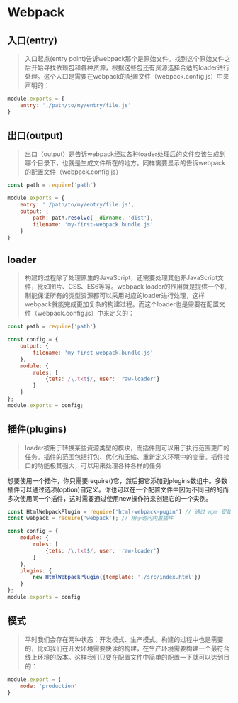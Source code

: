 # Webpack

## 入口(entry)

> 入口起点(entry point)告诉webpack那个是原始文件。找到这个原始文件之后开始寻找依赖包和各种资源，根据这些包还有资源选择合适的loader进行处理。这个入口是需要在webpack的配置文件（webpack.config.js）中来声明的：

```js
module.exports = {
    entry: './path/to/my/entry/file.js'
}
```



## 出口(output)

> 出口（output）是告诉webpack经过各种loader处理后的文件应该生成到哪个目录下，也就是生成文件所在的地方。同样需要显示的告诉webpack的配置文件（webpack.config.js）

```javascript
const path = require('path')

module.exports = {
    entry: './path/to/my/entry/file.js',
    output: {
        path: path.resolve(__dirname, 'dist'),
        filename: 'my-first-webpack.bundle.js'
    }
}
```



## loader

> 构建的过程除了处理原生的JavaScript，还需要处理其他非JavaScript文件，比如图片、CSS、ES6等等。webpack loader的作用就是提供一个机制能保证所有的类型资源都可以采用对应的loader进行处理，这样webpack就能完成更加复杂的构建过程。而这个loader也是需要在配置文件（webpack.config.js）中来定义的：

```js
const path = require('path')

const config = {
    output: {
        filename: 'my-first-webpack.bundle.js'
    },
    module: {
        rules: [
            {tets: /\.txt$/, user: 'raw-loader'}
        ]
    }
};
module.exports = config;
```



## 插件(plugins)

> loader被用于转换某些资源类型的模块，而插件则可以用于执行范围更广的任务。插件的范围包括打包、优化和压缩、重新定义环境中的变量。插件接口的功能极其强大，可以用来处理各种各样的任务

想要使用一个插件，你只需要require()它，然后把它添加到plugins数组中。多数插件可以通过选项(option)自定义。你也可以在一个配置文件中因为不同目的的而多次使用同一个插件，这时需要通过使用new操作符来创建它的一个实例。

```js
const HtmlWebpackPlugin = require('html-webpack-pugin') // 通过 npm 安装
const webpack = require('webpack'); // 用于访问内置插件

const config = {
    module: {
        rules: [
            {tets: /\.txt$/, user: 'raw-loader'}
        ]
    },
    plugins: {
        new HtmlWebpackPlugin({template: './src/index.html'})
    }
};
module.exports = config
```



## 模式

> 平时我们会存在两种状态：开发模式、生产模式。构建的过程中也是需要的，比如我们在开发环境需要快读的构建，在生产环境需要构建一个最符合线上环境的版本。这样我们只要在配置文件中简单的配置一下就可以达到目的：

```js
module.export = {
    mode: 'production'
}
```


